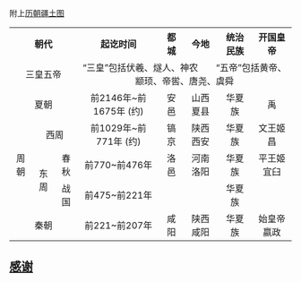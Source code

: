 附上[历朝疆土图](http://img.xixik.net/custom/section/chinese-dynasties/Magic-Dynasties-in-Chinese-history.gif)



<table>
    <tr>
        <th align="center" colspan="4">朝代</td>
        <th align="center">起讫时间</td>
        <th align="center">都城</td>
        <th align="center">今地</td>
        <th align="center">统治民族</td>
        <th align="center">开国皇帝</td>
    </tr>
    <tr>
        <td align="center" colspan="4">三皇五帝</td>
        <td align="center" colspan="5">“三皇”包括伏羲、燧人、神农&emsp;&emsp;“五帝”包括黄帝、颛顼、帝喾、唐尧、虞舜</td>
    </tr>
    <tr>
        <td align="center" colspan="4">夏朝</td>
        <td align="center">前2146年~前1675年 (约)</td>
        <td align="center">安邑</td>
        <td align="center">山西夏县</td>
        <td align="center">华夏族</td>
        <td align="center">禹</td>
    </tr>
   <tr>
        <td align="center" rowspan="3" colspan="2">周朝</td>
        <td align="center" colspan="2">西周</td>
        <td align="center">前1029年~前771年 (约)</td>
        <td align="center">镐京</td>
        <td align="center">陕西西安</td>
        <td align="center">华夏族</td>
        <td align="center">文王姬昌</td>
    </tr>
    <tr >
        <td rowspan="2" align="center">东周</td>
        <td align="center">春秋</td>
        <td align="center">前770~前476年</td>
        <td align="center">洛邑</td>
        <td align="center">河南洛阳</td>
        <td align="center">华夏族</td>
        <td align="center">平王姬宜臼</td>
    </tr>
    <tr >
        <td align="center">战国</td>
        <td align="center">前475~前221年</td>
        <td align="center"></td>
        <td align="center"></td>
        <td align="center">华夏族</td>
        <td align="center"></td>
    </tr>
     <tr>
        <td align="center" colspan="4">秦朝</td>
        <td align="center">前221~前207年</td>
        <td align="center">咸阳</td>
        <td align="center">陕西咸阳</td>
        <td align="center">华夏族</td>
        <td align="center">始皇帝嬴政</td>
    </tr>


</table>


## [感谢](http://114.xixik.com/chinese-dynasties/)
